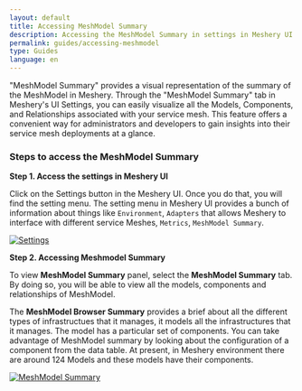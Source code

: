 ```yaml
---
layout: default
title: Accessing MeshModel Summary
description: Accessing the MeshModel Summary in settings in Meshery UI
permalink: guides/accessing-meshmodel
type: Guides
language: en
---
```


"MeshModel Summary" provides a visual representation of the summary of the MeshModel in Meshery. Through the "MeshModel Summary" tab in Meshery's UI Settings, you can easily visualize all the Models, Components, and Relationships associated with your service mesh. This feature offers a convenient way for administrators and developers to gain insights into their service mesh deployments at a glance.


### Steps to access the MeshModel Summary


**Step 1. Access the settings in Meshery UI**


Click on the Settings button in the Meshery UI. Once you do that, you will find the setting menu. The setting menu in Meshery UI provides a bunch of information about things like `Environment`, `Adapters` that allows Meshery to interface with different service Meshes, `Metrics`, `MeshModel Summary`. 

<a href="{{ site.baseurl }}/assets/img/meshmodel/settings-meshmodal.png"><img alt="Settings" style="border-radius: 0.5%;" style="width:700px;height:auto;" src="{{ site.baseurl }}/assets/img/meshmodel/settings-meshmodal.png" /></a>


**Step 2. Accessing Meshmodel Summary**


To view **MeshModel Summary** panel, select the **MeshModel Summary** tab. By doing so, you will be able to view all the models, components and relationships of MeshModel. 

The **MeshModel Browser Summary** provides a brief about all the different types of infrastructues that it manages, it models all the infrastructures that it manages. The model has a particular set of components. You can take advantage of MeshModel summary by looking about the configuration of a component from the data table. At present, in Meshery environment there are around 124 Models and these models have their components.

<a href="{{ site.baseurl }}/assets/img/meshmodel/settings-meshmodel-summary.png"><img alt="MeshModel Summary" style="border-radius: 0.5%;" style="width:700px;height:auto;" src="{{ site.baseurl }}/assets/img/meshmodel/settings-meshmodel-summary.png" /></a>
